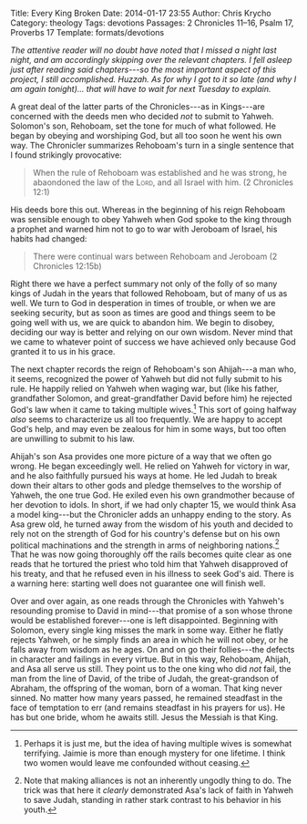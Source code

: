 Title: Every King Broken
Date: 2014-01-17 23:55
Author: Chris Krycho
Category: theology
Tags: devotions
Passages: 2 Chronicles 11–16, Psalm 17, Proverbs 17
Template: formats/devotions

<i class="editorial">The attentive reader will no doubt have noted that I missed a night last night, and am accordingly skipping over the relevant chapters. I fell asleep just after reading said chapters---so the *most* important aspect of this project, I still accomplished. Huzzah. As for why I got to it so late (and why I am again tonight)... that will have to wait for next Tuesday to explain.</i>

A great deal of the latter parts of the Chronicles---as in Kings---are concerned with the deeds men who decided *not* to submit to Yahweh. Solomon's son, Rehoboam, set the tone for much of what followed. He began by obeying and worshiping God, but all too soon he went his own way. The Chronicler summarizes Rehoboam's turn  in a single sentence that I found strikingly provocative:

> When the rule of Rehoboam was established and he was strong, he abaondoned the law of the <span style="font-variant: small-caps">Lord</span>, and all Israel with him. (2 Chronicles 12:1)

His deeds bore this out.  Whereas in the beginning of his reign Rehoboam was sensible enough to obey Yahweh when God spoke to the king through a prophet and warned him not to go to war with Jeroboam of Israel, his habits had changed:

> There were continual wars between Rehoboam and Jeroboam (2 Chronicles 12:15b)

Right there we have a perfect summary not only of the folly of so many kings of Judah in the years that followed Rehoboam, but of many of us as well. We turn to God in desperation in times of trouble, or when we are seeking security, but as soon as times are good and things seem to be going well with us, we are quick to abandon him. We begin to disobey, deciding our way is better and relying on our own wisdom. Never mind that we came to whatever point of success we have achieved only because God granted it to us in his grace.

The next chapter records the reign of Rehoboam's son Ahijah---a man who, it seems, recognized the power of Yahweh but did not fully submit to his rule. He happily relied on Yahweh when waging war, but (like his father, grandfather Solomon, and great-grandfather David before him) he rejected God's law when it came to taking multiple wives.[^wives] This sort of going halfway *also* seems to characterize us all too frequently. We are happy to accept God's help, and may even be zealous for him in some ways, but too often are unwilling to submit to his law.

Ahijah's son Asa provides one more picture of a way that we often go wrong. He began exceedingly well. He relied on Yahweh for victory in war, and he also faithfully pursued his ways at home. He led Judah to break down their altars to other gods and pledge themselves to the worship of Yahweh, the one true God. He exiled even his own grandmother because of her devotion to idols. In short, if we had only chapter 15, we would think Asa a model king---but the Chronicler adds an unhappy ending to the story. As Asa grew old, he turned away from the wisdom of his youth and decided to rely not on the strength of God for his country's defense but on his own political machinations and the strength in arms of neighboring nations.[^politics] That he was now going thoroughly off the rails becomes quite clear as one reads that he tortured the priest who told him that Yahweh disapproved of his treaty, and that he refused even in his illness to seek God's aid. There is a warning here: starting well does not guarantee one will finish well.

Over and over again, as one reads through the Chronicles with Yahweh's resounding promise to David in mind---that promise of a son whose throne would be established forever---one is left disappointed. Beginning with Solomon, every single king misses the mark in some way. Either he flatly rejects Yahweh, or he simply finds an area in which he will not obey, or he falls away from wisdom as he ages. On and on go their follies---the defects in character and failings in every virtue. But in this way, Rehoboam, Ahijah, and Asa all serve us still. They point us to the one king who did *not* fail, the man from the line of David, of the tribe of Judah, the great-grandson of Abraham, the offspring of the woman, born of a woman. That king never sinned. No matter how many years passed, he remained steadfast in the face of temptation to err (and remains steadfast in his prayers for us). He has but one bride, whom he awaits still. Jesus the Messiah is that King.

[^wives]: Perhaps it is just me, but the idea of having multiple wives is somewhat terrifying. Jaimie is more than enough mystery for one lifetime. I think two women would leave me confounded without ceasing.

[^politics]: Note that making alliances is not an inherently ungodly thing to do. The trick was that here it *clearly* demonstrated Asa's lack of faith in Yahweh to save Judah, standing in rather stark contrast to his behavior in his youth.